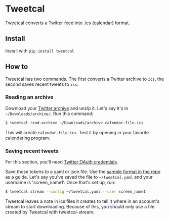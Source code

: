 # Tweetcal

Tweetcal converts a Twitter feed into .ics (calendar) format.

## Install

Install with `pip install tweetcal`

## How to

Tweetcal has two commands. The first converts a Twitter archive to `ics`, the second saves recent tweets to `ics`.

### Reading an archive

Download your [Twitter archive](https://support.twitter.com/articles/20170160-downloading-your-twitter-archive) and unzip it. Let's say it's in `~/Downloads/archive/`. Run this command:

````sh
$ tweetcal read-archive ~/Downloads/archive calendar-file.ics
````

This will create `calendar-file.ics`. Test it by opening in your favorite calendaring program.

### Saving recent tweets

For this section, you'll need [Twitter OAuth credentials](https://dev.twitter.com/oauth/overview/application-owner-access-tokens).

Save those tokens to a yaml or json file. Use the [sample format in the repo](https://github.com/fitnr/tweetcal/blob/master/sample-config.yaml) as a guide. Let's say you've saved the file to `~/tweetcal.yaml` and your username is 'screen_name1'. Once that's set up, run:

```` sh
$ tweetcal stream --config ~/tweetcal.yaml --user screen_name1
````

Tweetcal leaves a note in ics files it creates to tell it where in an account's stream to start downloading. Because of this, you should only use a file created by Tweetcal with tweetcal-stream.
